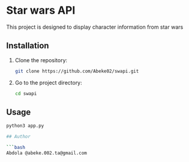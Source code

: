# Star wars API

This project is designed to display character information from star wars

## Installation

1. Clone the repository:

    ```bash
    git clone https://github.com/Abeke02/swapi.git
    ```

2. Go to the project directory:

    ```bash
    cd swapi
    ```

## Usage

```bash
python3 app.py

## Author

```bash
Abdola @abeke.002.ta@gmail.com

